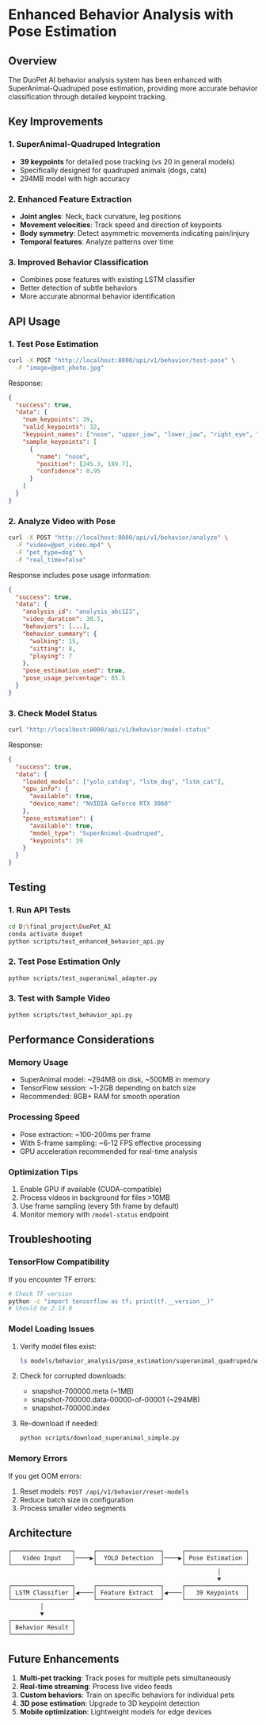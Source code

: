 # Enhanced Behavior Analysis with Pose Estimation

## Overview
The DuoPet AI behavior analysis system has been enhanced with SuperAnimal-Quadruped pose estimation, providing more accurate behavior classification through detailed keypoint tracking.

## Key Improvements

### 1. SuperAnimal-Quadruped Integration
- **39 keypoints** for detailed pose tracking (vs 20 in general models)
- Specifically designed for quadruped animals (dogs, cats)
- 294MB model with high accuracy

### 2. Enhanced Feature Extraction
- **Joint angles**: Neck, back curvature, leg positions
- **Movement velocities**: Track speed and direction of keypoints
- **Body symmetry**: Detect asymmetric movements indicating pain/injury
- **Temporal features**: Analyze patterns over time

### 3. Improved Behavior Classification
- Combines pose features with existing LSTM classifier
- Better detection of subtle behaviors
- More accurate abnormal behavior identification

## API Usage

### 1. Test Pose Estimation
```bash
curl -X POST "http://localhost:8000/api/v1/behavior/test-pose" \
  -F "image=@pet_photo.jpg"
```

Response:
```json
{
  "success": true,
  "data": {
    "num_keypoints": 39,
    "valid_keypoints": 32,
    "keypoint_names": ["nose", "upper_jaw", "lower_jaw", "right_eye", "left_eye"],
    "sample_keypoints": [
      {
        "name": "nose",
        "position": [245.3, 189.7],
        "confidence": 0.95
      }
    ]
  }
}
```

### 2. Analyze Video with Pose
```bash
curl -X POST "http://localhost:8000/api/v1/behavior/analyze" \
  -F "video=@pet_video.mp4" \
  -F "pet_type=dog" \
  -F "real_time=false"
```

Response includes pose usage information:
```json
{
  "success": true,
  "data": {
    "analysis_id": "analysis_abc123",
    "video_duration": 30.5,
    "behaviors": [...],
    "behavior_summary": {
      "walking": 15,
      "sitting": 8,
      "playing": 7
    },
    "pose_estimation_used": true,
    "pose_usage_percentage": 85.5
  }
}
```

### 3. Check Model Status
```bash
curl "http://localhost:8000/api/v1/behavior/model-status"
```

Response:
```json
{
  "success": true,
  "data": {
    "loaded_models": ["yolo_catdog", "lstm_dog", "lstm_cat"],
    "gpu_info": {
      "available": true,
      "device_name": "NVIDIA GeForce RTX 3060"
    },
    "pose_estimation": {
      "available": true,
      "model_type": "SuperAnimal-Quadruped",
      "keypoints": 39
    }
  }
}
```

## Testing

### 1. Run API Tests
```bash
cd D:\final_project\DuoPet_AI
conda activate duopet
python scripts/test_enhanced_behavior_api.py
```

### 2. Test Pose Estimation Only
```bash
python scripts/test_superanimal_adapter.py
```

### 3. Test with Sample Video
```bash
python scripts/test_behavior_api.py
```

## Performance Considerations

### Memory Usage
- SuperAnimal model: ~294MB on disk, ~500MB in memory
- TensorFlow session: ~1-2GB depending on batch size
- Recommended: 8GB+ RAM for smooth operation

### Processing Speed
- Pose extraction: ~100-200ms per frame
- With 5-frame sampling: ~6-12 FPS effective processing
- GPU acceleration recommended for real-time analysis

### Optimization Tips
1. Enable GPU if available (CUDA-compatible)
2. Process videos in background for files >10MB
3. Use frame sampling (every 5th frame by default)
4. Monitor memory with `/model-status` endpoint

## Troubleshooting

### TensorFlow Compatibility
If you encounter TF errors:
```bash
# Check TF version
python -c "import tensorflow as tf; print(tf.__version__)"
# Should be 2.14.0
```

### Model Loading Issues
1. Verify model files exist:
   ```bash
   ls models/behavior_analysis/pose_estimation/superanimal_quadruped/weights/
   ```

2. Check for corrupted downloads:
   - snapshot-700000.meta (~1MB)
   - snapshot-700000.data-00000-of-00001 (~294MB)
   - snapshot-700000.index

3. Re-download if needed:
   ```bash
   python scripts/download_superanimal_simple.py
   ```

### Memory Errors
If you get OOM errors:
1. Reset models: `POST /api/v1/behavior/reset-models`
2. Reduce batch size in configuration
3. Process smaller video segments

## Architecture

```
┌─────────────────┐     ┌──────────────────┐     ┌─────────────────┐
│   Video Input   │────▶│  YOLO Detection  │────▶│ Pose Estimation │
└─────────────────┘     └──────────────────┘     └─────────────────┘
                                                           │
                                                           ▼
┌─────────────────┐     ┌──────────────────┐     ┌─────────────────┐
│ LSTM Classifier │◀────│ Feature Extract  │◀────│   39 Keypoints  │
└─────────────────┘     └──────────────────┘     └─────────────────┘
         │
         ▼
┌─────────────────┐
│ Behavior Result │
└─────────────────┘
```

## Future Enhancements

1. **Multi-pet tracking**: Track poses for multiple pets simultaneously
2. **Real-time streaming**: Process live video feeds
3. **Custom behaviors**: Train on specific behaviors for individual pets
4. **3D pose estimation**: Upgrade to 3D keypoint detection
5. **Mobile optimization**: Lightweight models for edge devices